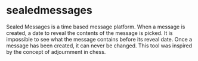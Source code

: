 # sealedmessages

Sealed Messages is a time based message platform. When a message is created, a
date to reveal the contents of the message is picked. It is impossible to see
what the message contains before its reveal date. Once a message has been
created, it can never be changed. This tool was inspired by the concept of
adjournment in chess.
